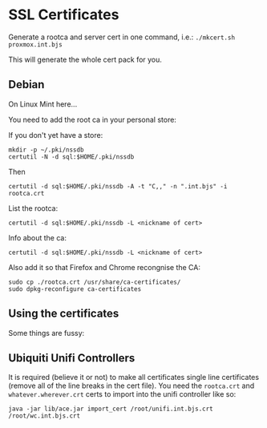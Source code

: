 # SSL Certificates

Generate a rootca and server cert in one command, i.e.: `./mkcert.sh proxmox.int.bjs`

This will generate the whole cert pack for you.

## Debian

On Linux Mint here...

You need to add the root ca in your personal store:

If you don't yet have a store:

```
mkdir -p ~/.pki/nssdb
certutil -N -d sql:$HOME/.pki/nssdb
```

Then

```
certutil -d sql:$HOME/.pki/nssdb -A -t "C,," -n ".int.bjs" -i rootca.crt
```

List the rootca:

```
certutil -d sql:$HOME/.pki/nssdb -L <nickname of cert>
```

Info about the ca:

```
certutil -d sql:$HOME/.pki/nssdb -L <nickname of cert>
```

Also add it so that Firefox and Chrome recongnise the CA:

```
sudo cp ./rootca.crt /usr/share/ca-certificates/
sudo dpkg-reconfigure ca-certificates
```

## Using the certificates

Some things are fussy:

## Ubiquiti Unifi Controllers

It is required (believe it or not) to make all certificates single line certificates (remove all of the line breaks
in the cert file). You need the `rootca.crt` and `whatever.wherever.crt` certs to import into the unifi controller like
so:

```
java -jar lib/ace.jar import_cert /root/unifi.int.bjs.crt /root/wc.int.bjs.crt
```
